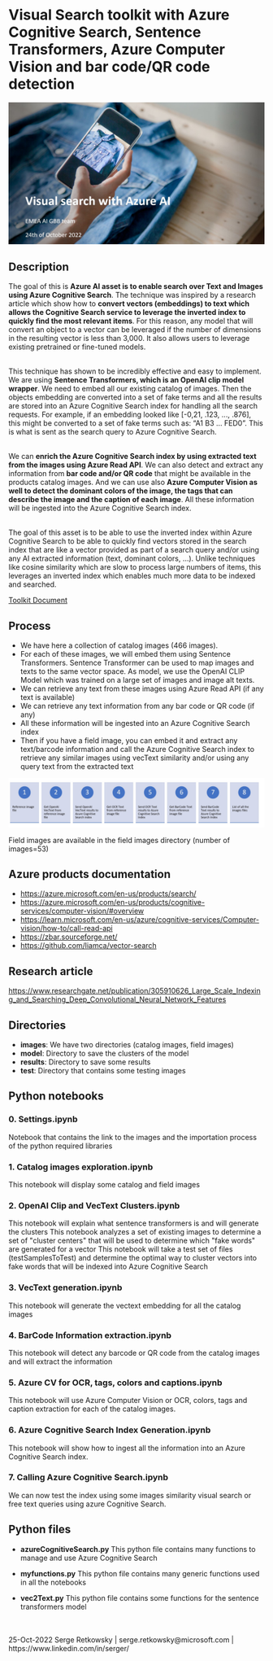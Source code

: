 # Visual Search toolkit with Azure Cognitive Search, Sentence Transformers, Azure Computer Vision and bar code/QR code detection

<img src="logo.jpg">
<br>

## Description
The goal of this is **Azure AI asset is to enable search over Text and Images using Azure Cognitive Search**. The technique was inspired by a research article which show how to **convert vectors (embeddings) to text which allows the Cognitive Search service to leverage the inverted index to quickly find the most relevant items**. For this reason, any model that will convert an object to a vector can be leveraged if the number of dimensions in the resulting vector is less than 3,000. It also allows users to leverage existing pretrained or fine-tuned models.<br><br>

This technique has shown to be incredibly effective and easy to implement. We are using **Sentence Transformers, which is an OpenAI clip model wrapper**. We need to embed all our existing catalog of images. Then the objects embedding are converted into a set of fake terms and all the results are stored into an Azure Cognitive Search index for handling all the search requests.
For example, if an embedding looked like [-0,21, .123, ..., .876], this might be converted to a set of fake terms such as: “A1 B3 … FED0”. This is what is sent as the search query to Azure Cognitive Search.<br><br>

We can **enrich the Azure Cognitive Search index by using extracted text from the images using Azure Read API**. We can also detect and extract any information from **bar code and/or QR code** that might be available in the products catalog images. And we can use also **Azure Computer Vision as well to detect the dominant colors of the image, the tags that can describe the image and the caption of each image**. All these information will be ingested into the Azure Cognitive Search index.<br><br>

The goal of this asset is to be able to use the inverted index within Azure Cognitive Search to be able to quickly find vectors stored in the search index that are like a vector provided as part of a search query and/or using any AI extracted information (text, dominant colors, …). Unlike techniques like cosine similarity which are slow to process large numbers of items, this leverages an inverted index which enables much more data to be indexed and searched.<br>

<a href="https://github.com/retkowsky/azure_visual_search_toolkit/blob/main/Visual%20Search%20with%20Azure%20Doc.pdf">Toolkit Document<a>

## Process

- We have here a collection of catalog images (466 images).
- For each of these images, we will embed them using Sentence Transformers.  Sentence Transformer can be used to map images and texts to the same vector space. As model, we use the OpenAI CLIP Model which was trained on a large set of images and image alt texts.
- We can retrieve any text from these images using Azure Read API (if any text is available)
- We can retrieve any text information from any bar code or QR code (if any)
- All these information will be ingested into an Azure Cognitive Search index
- Then if you have a field image, you can embed it and extract any text/barcode information and call the Azure Cognitive Search index to retrieve any similar images using vecText similarity and/or using any query text from the extracted text


<img src="https://github.com/retkowsky/images/blob/master/process.png?raw=true">

Field images are available in the field images directory (number of images=53)


## Azure products documentation
- https://azure.microsoft.com/en-us/products/search/ 
- https://azure.microsoft.com/en-us/products/cognitive-services/computer-vision/#overview 
- https://learn.microsoft.com/en-us/azure/cognitive-services/Computer-vision/how-to/call-read-api 
- https://zbar.sourceforge.net/ 
- https://github.com/liamca/vector-search

## Research article
https://www.researchgate.net/publication/305910626_Large_Scale_Indexing_and_Searching_Deep_Convolutional_Neural_Network_Features
    
## Directories
- **images**: We have two directories (catalog images, field images)
- **model**: Directory to save the clusters of the model
- **results**: Directory to save some results
- **test**: Directory that contains some testing images

## Python notebooks

### 0. Settings.ipynb
Notebook that contains the link to the images and the importation process of the python required libraries

### 1. Catalog images exploration.ipynb
This notebook will display some catalog and field images

### 2. OpenAI Clip and VecText Clusters.ipynb
This notebook will explain what sentence transformers is and will generate the clusters
This notebook analyzes a set of existing images to determine a set of "cluster centers" that will be used to determine which "fake words" are generated for a vector
This notebook will take a test set of files (testSamplesToTest) and determine the optimal way to cluster vectors into fake words that will be indexed into Azure Cognitive Search

### 3. VecText generation.ipynb
This notebook will generate the vectext embedding for all the catalog images

### 4. BarCode Information extraction.ipynb
This notebook will detect any barcode or QR code from the catalog images and will extract the information

### 5. Azure CV for OCR, tags, colors and captions.ipynb
This notebook will use Azure Computer Vision or OCR, colors, tags and caption extraction for each of the catalog images.

### 6. Azure Cognitive Search Index Generation.ipynb
This notebook will show how to ingest all the information into an Azure Cognitive Search index.

### 7. Calling Azure Cognitive Search.ipynb
We can now test the index using some images similarity visual search or free text queries using azure Cognitive Search.

## Python files

- **azureCognitiveSearch.py**
This python file contains many functions to manage and use Azure Cognitive Search

- **myfunctions.py**
This python file contains many generic functions used in all the notebooks

- **vec2Text.py**
This python file contains some functions for the sentence transformers model
<br>
<br>
25-Oct-2022 Serge Retkowsky | serge.retkowsky@microsoft.com | https://www.linkedin.com/in/serger/
